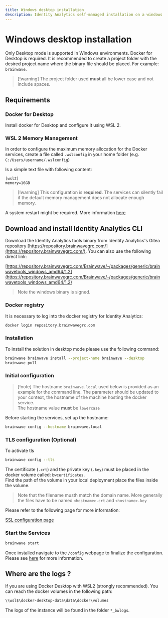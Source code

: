 ```yaml
---
title: Windows desktop installation
description: Identity Analytics self-managed installation on a windows desktop
---
```


# Windows desktop installation

Only Desktop mode is supported in Windows environments. Docker for Desktop is required. It is recommended to create a project folder with the desired project name where the binary file should be placed. For example: `brainwave`.  

> [!warning] The project folder used **must** all be lower case and not include spaces.  

## Requirements

### Docker for Desktop

Install docker for Desktop and configure it using WSL 2.  

### WSL 2 Memory Management

In order to configure the maximum memory allocation for the Docker services, create a file called `.wslconfig` in your home folder (e.g. `C:/Users/username/.wslconfig`)

Is a simple text file with following content:

```config  
[wsl2]
memory=16GB
```

> [!warning] This configuration is **required**. The services can silently fail if the default memory management does not allocate enough memory.  

A system restart might be required. More information [here](https://learn.microsoft.com/en-us/windows/wsl/wsl-config)

## Download and install Identity Analytics CLI

Download the Identity Analytics tools binary from Identity Analytics's Gitea repository [https://repository.brainwavegrc.com/](https://repository.brainwavegrc.com/). You can also use the following direct link:  

[https://repository.brainwavegrc.com/Brainwave/-/packages/generic/brainwavetools_windows_amd64/1.2](https://repository.brainwavegrc.com/Brainwave/-/packages/generic/brainwavetools_windows_amd64/1.2)

> Note the windows binary is signed.  

### Docker registry

It is necessary to log into the docker registry for Identity Analytics:  

```sh
docker login repository.brainwavegrc.com
```

### Installation

To install the solution in desktop mode please use the following command:  

```sh
brainwave brainwave install --project-name brainwave --desktop
brainwave pull
```

### Initial configuration

> [!note] The hostname `brainwave.local` used below is provided as an example for the command line. The parameter should be updated to your context, the hostname of the machine hosting the docker service.  
> The hostname value **must** be `lowercase`  

Before starting the services, set up the hostname:  

```sh
brainwave config --hostname brainwave.local
```

### TLS configuration (Optional)

To activate tls  

```sh
brainwave config --tls
```

The certificate (`.crt`) and the private key (`.key`) must be placed in the docker volume called: `bwcertificates`.  
Find the path of the volume in your local deployment place the files inside the volume.  

> Note that the filename musth match the domain name. More generally the files have to be named `<hostname>.crt` and `<hostname>.key`

Please refer to the following page for more information:

[SSL configuration page](/configuration/ssl-configuration)

### Start the Services

```sh
brainwave start
```

Once installed navigate to the `/config` webpage to finalize the configuration. Please see [here](/configuration/config-ui) for more information.  

## Where are the logs ?

If you are using Docker Desktop with WSL2 (strongly recommended). You can reach the docker volumes in the following path:

```cmd  
\\wsl$\docker-desktop-data\data\docker\volumes
```

The logs of the instance will be found in the folder `*_bwlogs`.  
